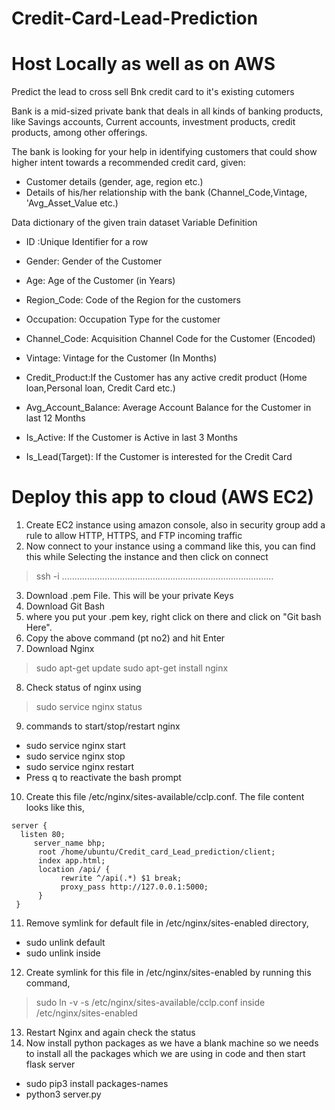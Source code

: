# Credit-Card-Lead-Prediction
# Host Locally as well as on AWS

Predict the lead to cross sell Bnk credit card to it's existing cutomers

Bank is a mid-sized private bank that deals in all kinds of banking products, like Savings accounts, Current accounts, investment products, credit products, among other offerings.

The bank is looking for your help in identifying customers that could show higher intent towards a recommended credit card, given:

* Customer details (gender, age, region etc.)
* Details of his/her relationship with the bank (Channel_Code,Vintage,
'Avg_Asset_Value etc.)


Data dictionary of the given train dataset Variable Definition

* ID :Unique Identifier for a row
* Gender: Gender of the Customer
* Age: Age of the Customer (in Years)
* Region_Code: Code of the Region for the customers
* Occupation: Occupation Type for the customer
* Channel_Code: Acquisition Channel Code for the Customer (Encoded)
* Vintage: Vintage for the Customer (In Months)
* Credit_Product:If the Customer has any active credit product (Home loan,Personal loan, Credit Card etc.)
* Avg_Account_Balance: Average Account Balance for the Customer in last 12 Months
* Is_Active: If the Customer is Active in last 3 Months

* Is_Lead(Target): If the Customer is interested for the Credit Card

# Deploy this app to cloud (AWS EC2)

1. Create EC2 instance using amazon console, also in security group add a rule to allow HTTP, HTTPS, and FTP incoming traffic
2. Now connect to your instance using a command like this, you can find this while Selecting the instance and then click on connect
> ssh -i ....................................................................................
3. Download .pem File. This will be your private Keys
4. Download Git Bash
5. where you put your .pem key, right click on there and click on "Git bash Here".
6. Copy the above command (pt no2) and hit Enter
7. Download Nginx
  > sudo apt-get update
  > sudo apt-get install nginx
8. Check status of nginx using
  > sudo service nginx status
9. commands to start/stop/restart nginx
  * sudo service nginx start
  * sudo service nginx stop
  * sudo service nginx restart
  * Press q to reactivate the bash prompt
10. Create this file /etc/nginx/sites-available/cclp.conf. The file content looks like this,
  ``` 
  server {
    listen 80;
       server_name bhp;
        root /home/ubuntu/Credit_card_Lead_prediction/client;
        index app.html;
        location /api/ {
             rewrite ^/api(.*) $1 break;
             proxy_pass http://127.0.0.1:5000;
        }
   }
   ```
11. Remove symlink for default file in /etc/nginx/sites-enabled directory,
   * sudo unlink default
   * sudo unlink inside 
12. Create symlink for this file in /etc/nginx/sites-enabled by running this command, 
   > sudo ln -v -s /etc/nginx/sites-available/cclp.conf inside /etc/nginx/sites-enabled
13. Restart Nginx and again check the status
14. Now install python packages as we have a blank machine so we needs to install all the packages which we are using in code and then start flask server
   * sudo pip3 install packages-names
   * python3 server.py
   
